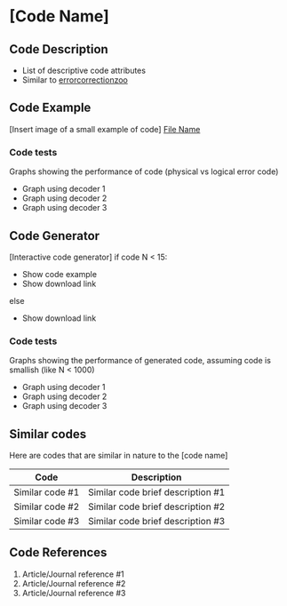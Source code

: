 # [Code Name]

## Code Description 

- List of descriptive code attributes
- Similar to [errorcorrectionzoo](https://errorcorrectionzoo.org/)

## Code Example
[Insert image of a small example of code]
[File Name](https://Benzillaist.github.com/link_to_code)

### Code tests

Graphs showing the performance of code (physical vs logical error code)
 - Graph using decoder 1
 - Graph using decoder 2
 - Graph using decoder 3

## Code Generator
[Interactive code generator]
if code N < 15:

- Show code example
- Show download link

else

- Show download link

### Code tests

Graphs showing the performance of generated code, assuming code is smallish (like N < 1000)
 - Graph using decoder 1
 - Graph using decoder 2
 - Graph using decoder 3

## Similar codes

Here are codes that are similar in nature to the [code name]

| Code | Description | 
| -----------------|----------------|
| Similar code #1 | Similar code brief description #1 |
| Similar code #2 | Similar code brief description #2 |
| Similar code #3 | Similar code brief description #3 |

## Code References

1. Article/Journal reference #1
2. Article/Journal reference #2
3. Article/Journal reference #3
